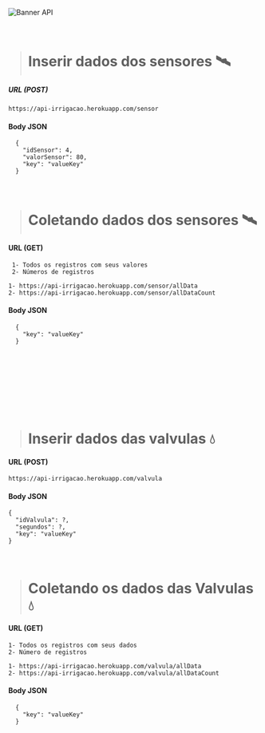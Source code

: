 ![Banner API](https://user-images.githubusercontent.com/97262778/176702116-eabb2fd8-b17a-4aaf-b891-b6b5b9a82531.png)

<br>

> # Inserir dados dos sensores 🛰
##### URL (POST)

```
https://api-irrigacao.herokuapp.com/sensor
```

#### Body JSON
```
  {
    "idSensor": 4,      
    "valorSensor": 80,
    "key": "valueKey"
  }
```

<br>

> # Coletando dados dos sensores 🛰
#### URL (GET)
     1- Todos os registros com seus valores
     2- Números de registros

```
1- https://api-irrigacao.herokuapp.com/sensor/allData
2- https://api-irrigacao.herokuapp.com/sensor/allDataCount
```

#### Body JSON
```
  {
    "key": "valueKey"
  }
```

# ㅤ
<br><br>

> # Inserir dados das valvulas 💧
#### URL (POST)
```
https://api-irrigacao.herokuapp.com/valvula
```
#### Body JSON
```
{
  "idValvula": ?,
  "segundos": ?,
  "key": "valueKey"
}
```

<br>

> # Coletando os dados das Valvulas 💧
#### URL (GET)
    1- Todos os registros com seus dados
    2- Número de registros

```
1- https://api-irrigacao.herokuapp.com/valvula/allData        
2- https://api-irrigacao.herokuapp.com/valvula/allDataCount
```

#### Body JSON
```
  {
    "key": "valueKey"
  }
```

